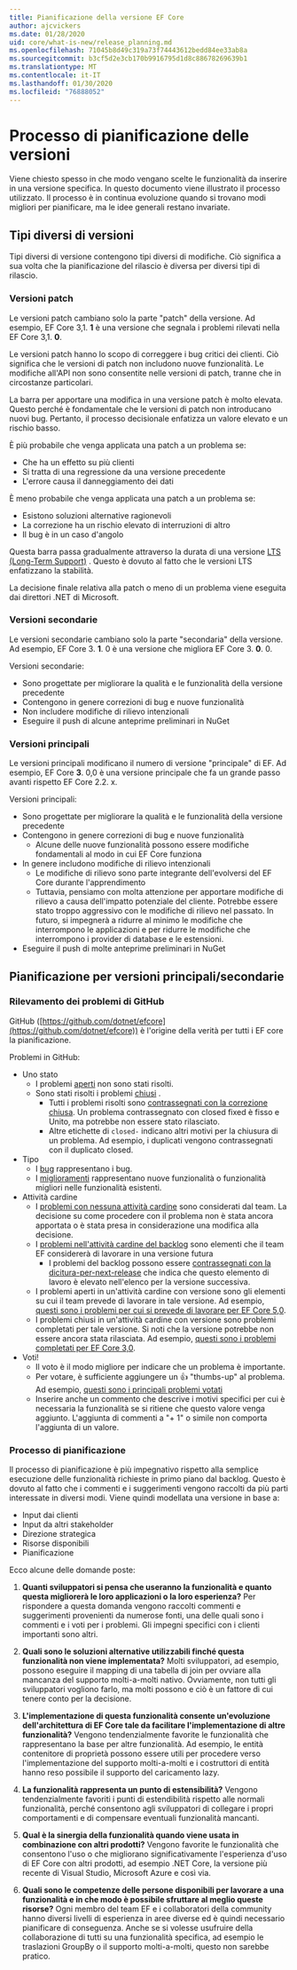 ```yaml
---
title: Pianificazione della versione EF Core
author: ajcvickers
ms.date: 01/28/2020
uid: core/what-is-new/release_planning.md
ms.openlocfilehash: 71045b8d49c319a73f74443612bedd84ee33ab8a
ms.sourcegitcommit: b3cf5d2e3cb170b9916795d1d8c88678269639b1
ms.translationtype: MT
ms.contentlocale: it-IT
ms.lasthandoff: 01/30/2020
ms.locfileid: "76888052"
---
```

# <a name="release-planning-process"></a>Processo di pianificazione delle versioni

Viene chiesto spesso in che modo vengano scelte le funzionalità da inserire in una versione specifica.
In questo documento viene illustrato il processo utilizzato.
Il processo è in continua evoluzione quando si trovano modi migliori per pianificare, ma le idee generali restano invariate.

## <a name="different-kinds-of-releases"></a>Tipi diversi di versioni

Tipi diversi di versione contengono tipi diversi di modifiche.
Ciò significa a sua volta che la pianificazione del rilascio è diversa per diversi tipi di rilascio.

### <a name="patch-releases"></a>Versioni patch

Le versioni patch cambiano solo la parte "patch" della versione.
Ad esempio, EF Core 3,1. **1** è una versione che segnala i problemi rilevati nella EF Core 3,1. **0**.

Le versioni patch hanno lo scopo di correggere i bug critici dei clienti.
Ciò significa che le versioni di patch non includono nuove funzionalità.
Le modifiche all'API non sono consentite nelle versioni di patch, tranne che in circostanze particolari.

La barra per apportare una modifica in una versione patch è molto elevata.
Questo perché è fondamentale che le versioni di patch non introducano nuovi bug.
Pertanto, il processo decisionale enfatizza un valore elevato e un rischio basso.

È più probabile che venga applicata una patch a un problema se:
  * Che ha un effetto su più clienti
  * Si tratta di una regressione da una versione precedente
  * L'errore causa il danneggiamento dei dati

È meno probabile che venga applicata una patch a un problema se:
  * Esistono soluzioni alternative ragionevoli
  * La correzione ha un rischio elevato di interruzioni di altro
  * Il bug è in un caso d'angolo

Questa barra passa gradualmente attraverso la durata di una versione [LTS (Long-Term Support)](https://dotnet.microsoft.com/platform/support/policy/dotnet-core) . Questo è dovuto al fatto che le versioni LTS enfatizzano la stabilità.

La decisione finale relativa alla patch o meno di un problema viene eseguita dai direttori .NET di Microsoft.

### <a name="minor-releases"></a>Versioni secondarie

Le versioni secondarie cambiano solo la parte "secondaria" della versione.
Ad esempio, EF Core 3. **1**. 0 è una versione che migliora EF Core 3. **0**. 0.

Versioni secondarie:
* Sono progettate per migliorare la qualità e le funzionalità della versione precedente
* Contengono in genere correzioni di bug e nuove funzionalità
* Non includere modifiche di rilievo intenzionali
* Eseguire il push di alcune anteprime preliminari in NuGet

### <a name="major-releases"></a>Versioni principali

Le versioni principali modificano il numero di versione "principale" di EF.
Ad esempio, EF Core **3**. 0,0 è una versione principale che fa un grande passo avanti rispetto EF Core 2.2. x.

Versioni principali:
* Sono progettate per migliorare la qualità e le funzionalità della versione precedente
* Contengono in genere correzioni di bug e nuove funzionalità
  * Alcune delle nuove funzionalità possono essere modifiche fondamentali al modo in cui EF Core funziona
* In genere includono modifiche di rilievo intenzionali
  * Le modifiche di rilievo sono parte integrante dell'evolversi del EF Core durante l'apprendimento
  * Tuttavia, pensiamo con molta attenzione per apportare modifiche di rilievo a causa dell'impatto potenziale del cliente. Potrebbe essere stato troppo aggressivo con le modifiche di rilievo nel passato. In futuro, si impegnerà a ridurre al minimo le modifiche che interrompono le applicazioni e per ridurre le modifiche che interrompono i provider di database e le estensioni.
* Eseguire il push di molte anteprime preliminari in NuGet

## <a name="planning-for-majorminor-releases"></a>Pianificazione per versioni principali/secondarie

### <a name="github-issue-tracking"></a>Rilevamento dei problemi di GitHub

GitHub ([https://github.com/dotnet/efcore](https://github.com/dotnet/efcore)) è l'origine della verità per tutti i EF core la pianificazione.

Problemi in GitHub:

* Uno stato
  * I problemi [aperti](https://github.com/dotnet/efcore/issues) non sono stati risolti.
  * Sono stati risolti i problemi [chiusi](https://github.com/dotnet/efcore/issues?q=is%3Aissue+is%3Aclosed) .
    * Tutti i problemi risolti sono [contrassegnati con la correzione chiusa](https://github.com/dotnet/efcore/issues?q=is%3Aissue+label%3Aclosed-fixed+is%3Aclosed). Un problema contrassegnato con closed fixed è fisso e Unito, ma potrebbe non essere stato rilasciato.
    * Altre etichette di `closed-` indicano altri motivi per la chiusura di un problema. Ad esempio, i duplicati vengono contrassegnati con il duplicato closed.
* Tipo
  * I [bug](https://github.com/dotnet/efcore/issues?q=is%3Aissue+is%3Aopen+label%3Atype-bug) rappresentano i bug.
  * I [miglioramenti](https://github.com/dotnet/efcore/issues?q=is%3Aissue+is%3Aopen+label%3Atype-enhancement) rappresentano nuove funzionalità o funzionalità migliori nelle funzionalità esistenti.
* Attività cardine
  * I [problemi con nessuna attività cardine](https://github.com/dotnet/efcore/issues?q=is%3Aopen+is%3Aissue+no%3Amilestone) sono considerati dal team. La decisione su come procedere con il problema non è stata ancora apportata o è stata presa in considerazione una modifica alla decisione.
  * I [problemi nell'attività cardine del backlog](https://github.com/dotnet/efcore/issues?q=is%3Aopen+is%3Aissue+milestone%3ABacklog) sono elementi che il team EF considererà di lavorare in una versione futura
    * I problemi del backlog possono essere [contrassegnati con la dicitura-per-next-release](https://github.com/dotnet/efcore/issues?q=is%3Aissue+is%3Aopen+label%3Aconsider-for-next-release) che indica che questo elemento di lavoro è elevato nell'elenco per la versione successiva.
  * I problemi aperti in un'attività cardine con versione sono gli elementi su cui il team prevede di lavorare in tale versione. Ad esempio, [questi sono i problemi per cui si prevede di lavorare per EF Core 5,0](https://github.com/dotnet/efcore/issues?q=is%3Aopen+is%3Aissue+milestone%3A5.0.0).
  * I problemi chiusi in un'attività cardine con versione sono problemi completati per tale versione. Si noti che la versione potrebbe non essere ancora stata rilasciata. Ad esempio, [questi sono i problemi completati per EF Core 3,0](https://github.com/dotnet/efcore/issues?q=is%3Aissue+milestone%3A3.0.0+is%3Aclosed).
* Voti!
  * Il voto è il modo migliore per indicare che un problema è importante.
  * Per votare, è sufficiente aggiungere un 👍 "thumbs-up" al problema. Ad esempio, [questi sono i principali problemi votati](https://github.com/dotnet/efcore/issues?q=is%3Aissue+is%3Aopen+sort%3Areactions-%2B1-desc)
  * Inserire anche un commento che descrive i motivi specifici per cui è necessaria la funzionalità se si ritiene che questo valore venga aggiunto. L'aggiunta di commenti a "+ 1" o simile non comporta l'aggiunta di un valore.

### <a name="the-planning-process"></a>Processo di pianificazione

Il processo di pianificazione è più impegnativo rispetto alla semplice esecuzione delle funzionalità richieste in primo piano dal backlog.
Questo è dovuto al fatto che i commenti e i suggerimenti vengono raccolti da più parti interessate in diversi modi.
Viene quindi modellata una versione in base a:

* Input dai clienti
* Input da altri stakeholder
* Direzione strategica
* Risorse disponibili
* Pianificazione

Ecco alcune delle domande poste:

1. **Quanti sviluppatori si pensa che useranno la funzionalità e quanto questa migliorerà le loro applicazioni o la loro esperienza?** Per rispondere a questa domanda vengono raccolti commenti e suggerimenti provenienti da numerose fonti, una delle quali sono i commenti e i voti per i problemi. Gli impegni specifici con i clienti importanti sono altri.

2. **Quali sono le soluzioni alternative utilizzabili finché questa funzionalità non viene implementata?** Molti sviluppatori, ad esempio, possono eseguire il mapping di una tabella di join per ovviare alla mancanza del supporto molti-a-molti nativo. Ovviamente, non tutti gli sviluppatori vogliono farlo, ma molti possono e ciò è un fattore di cui tenere conto per la decisione.

3. **L'implementazione di questa funzionalità consente un'evoluzione dell'architettura di EF Core tale da facilitare l'implementazione di altre funzionalità?** Vengono tendenzialmente favorite le funzionalità che rappresentano la base per altre funzionalità. Ad esempio, le entità contenitore di proprietà possono essere utili per procedere verso l'implementazione del supporto molti-a-molti e i costruttori di entità hanno reso possibile il supporto del caricamento lazy.

4. **La funzionalità rappresenta un punto di estensibilità?** Vengono tendenzialmente favoriti i punti di estendibilità rispetto alle normali funzionalità, perché consentono agli sviluppatori di collegare i propri comportamenti e di compensare eventuali funzionalità mancanti.

5. **Qual è la sinergia della funzionalità quando viene usata in combinazione con altri prodotti?** Vengono favorite le funzionalità che consentono l'uso o che migliorano significativamente l'esperienza d'uso di EF Core con altri prodotti, ad esempio .NET Core, la versione più recente di Visual Studio, Microsoft Azure e così via.

6. **Quali sono le competenze delle persone disponibili per lavorare a una funzionalità e in che modo è possibile sfruttare al meglio queste risorse?** Ogni membro del team EF e i collaboratori della community hanno diversi livelli di esperienza in aree diverse ed è quindi necessario pianificare di conseguenza. Anche se si volesse usufruire della collaborazione di tutti su una funzionalità specifica, ad esempio le traslazioni GroupBy o il supporto molti-a-molti, questo non sarebbe pratico.
